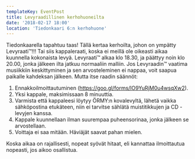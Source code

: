 ```yaml
---
templateKey: EventPost
title: Levyraadillinen kerhohuoneilta
date: '2018-02-17 18:00'
location: 'Tiedonkaari 6:n kerhohuone'
---
```

Tiedonkaarella tapahtuu taas! Tällä kertaa kerhoilta, johon on ympätty Levyraati™!!! Tai siis kappaleraati, koska ei meillä ole oikeasti aikaa kuunnella kokonaista levyä. Levyraati™ alkaa klo 18.30, ja päättyy noin klo 20.00, jonka jälkeen ilta jatkuu normaaliin malliin. Jos Levyraadin™ vaatima musiikkiin keskittyminen ja sen arvosteleminen ei nappaa, voit saapua paikalle kahdeksan jälkeen. Mutta itse raadin säännöt:

1. Ennakkoilmoittautuminen (https://goo.gl/forms/lO9YuRjM0u4wsqXw2).
2. Yksi kappale, maksimissaan 8 minuuttia.
3. Varmista että kappaleesi löytyy ÖRMY:n kovalevyltä, lähetä vaikka sähköpostina etukäteen, niin ei tarvitse sählätä muistitikkujen ja CD -levyjen kanssa.
4. Kappale kuunnellaan ilman suurempaa puheensorinaa, jonka jälkeen se arvostellaan.
5. Voittaja ei saa mitään. Häviäjät saavat pahan mielen.

Koska aikaa on rajallisesti, nopeat syövät hitaat, eli kannattaa ilmoittautua nopeasti, jos aikoo osallistua.
